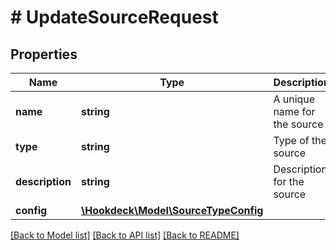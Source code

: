 # # UpdateSourceRequest

## Properties

Name | Type | Description | Notes
------------ | ------------- | ------------- | -------------
**name** | **string** | A unique name for the source | [optional]
**type** | **string** | Type of the source | [optional]
**description** | **string** | Description for the source | [optional]
**config** | [**\Hookdeck\Model\SourceTypeConfig**](SourceTypeConfig.md) |  | [optional]

[[Back to Model list]](../../README.md#models) [[Back to API list]](../../README.md#endpoints) [[Back to README]](../../README.md)
